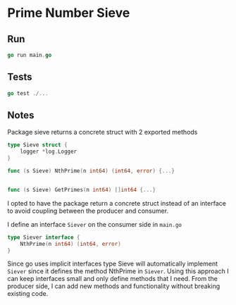 # Prime Number Sieve


## Run

```go
go run main.go
```
## Tests

```go
go test ./...
```

## Notes

Package sieve returns a concrete struct with 2 exported methods

```go
type Sieve struct {
	logger *log.Logger
}

func (s Sieve) NthPrime(n int64) (int64, error) {...}


func (s Sieve) GetPrimes(n int64) []int64 {...}


```

I opted to have the package return a concrete struct instead of an
interface to avoid coupling between the producer and consumer. 

I define an interface `Siever` on the consumer side in `main.go`

```go
type Siever interface {
	NthPrime(n int64) (int64, error)
}

```

Since go uses implicit interfaces  type Sieve will automatically implement  `Siever`  since it 
defines the method NthPrime in `Siever`. Using this approach I can keep interfaces small and only define methods
that I need. From the producer side, I can add new methods and functionality without breaking existing code.
